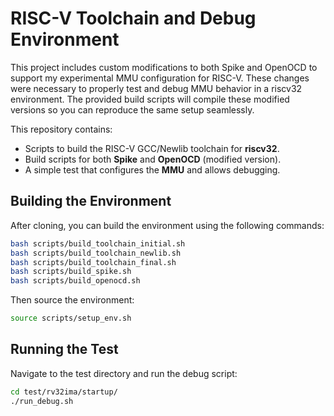 # RISC-V Toolchain and Debug Environment

This project includes custom modifications to both Spike and OpenOCD to support my experimental MMU configuration for RISC-V. These changes were necessary to properly test and debug MMU behavior in a riscv32 environment. The provided build scripts will compile these modified versions so you can reproduce the same setup seamlessly.

This repository contains:

- Scripts to build the RISC-V GCC/Newlib toolchain for **riscv32**.
- Build scripts for both **Spike** and **OpenOCD** (modified version).
- A simple test that configures the **MMU** and allows debugging.

## Building the Environment

After cloning, you can build the environment using the following commands:

```bash
bash scripts/build_toolchain_initial.sh
bash scripts/build_toolchain_newlib.sh
bash scripts/build_toolchain_final.sh
bash scripts/build_spike.sh
bash scripts/build_openocd.sh
```

Then source the environment:

```bash
source scripts/setup_env.sh
```

## Running the Test

Navigate to the test directory and run the debug script:

```bash
cd test/rv32ima/startup/
./run_debug.sh
```
